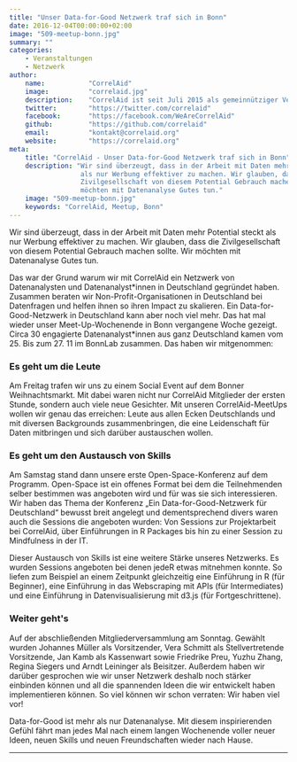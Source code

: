 ```yaml
---
title: "Unser Data-for-Good Netzwerk traf sich in Bonn"
date: 2016-12-04T00:00:00+02:00
image: "509-meetup-bonn.jpg"
summary: ""
categories:       
    - Veranstaltungen
    - Netzwerk
author: 
    name:           "CorrelAid"
    image:          "correlaid.jpg"
    description:    "CorrelAid ist seit Juli 2015 als gemeinnütziger Verein in Konstanz eingetragen. Wir haben derzeit ein ehrenamtliches Organisationsteam aus 15 Leuten und ein Netzwerk von 650 ehrenamtlichen Datenanalyst\*innen. Wir haben bereits über 10 Volunteering-Projekte mit kleinen und großen NPOs (u.a. Ashoka, europäisches Jugendparlament, streetfootballworld) initiert, über 50 Workshops für Datenanalyst\*innen durchgeführt, und zahlreiche Vorträge (u.a. bei Die Zeit, NPO-Tag von Microsoft, Bayreuther Dialoge) gehalten."
    twitter:        "https://twitter.com/correlaid"
    facebook:       "https://facebook.com/WeAreCorrelAid"
    github:         "https://github.com/correlaid"
    email:          "kontakt@correlaid.org"
    website:        "https://correlaid.org"
meta:
    title: "CorrelAid - Unser Data-for-Good Netzwerk traf sich in Bonn"
    description: "Wir sind überzeugt, dass in der Arbeit mit Daten mehr Potential steckt
                  als nur Werbung effektiver zu machen. Wir glauben, dass die
                  Zivilgesellschaft von diesem Potential Gebrauch machen sollte. Wir
                  möchten mit Datenanalyse Gutes tun."
    image: "509-meetup-bonn.jpg"
    keywords: "CorrelAid, Meetup, Bonn"
---
```



Wir sind überzeugt, dass in der Arbeit mit Daten mehr Potential steckt
als nur Werbung effektiver zu machen. Wir glauben, dass die
Zivilgesellschaft von diesem Potential Gebrauch machen sollte. Wir
möchten mit Datenanalyse Gutes tun.

Das war der Grund warum wir mit CorrelAid ein Netzwerk von
Datenanalysten und Datenanalyst\*innen in Deutschland gegründet haben.
Zusammen beraten wir Non-Profit-Organisationen in Deutschland bei
Datenfragen und helfen ihnen so ihren Impact zu skalieren. Ein
Data-for-Good-Netzwerk in Deutschland kann aber noch viel mehr. Das hat
mal wieder unser Meet-Up-Wochenende in Bonn vergangene Woche gezeigt.
Circa 30 engagierte Datenanalyst\*innen aus ganz Deutschland kamen vom 25.
Bis zum 27. 11 im BonnLab zusammen. Das haben wir mitgenommen:

### Es geht um die Leute

Am Freitag trafen wir uns zu einem Social Event auf dem Bonner
Weihnachtsmarkt. Mit dabei waren nicht nur CorrelAid Mitglieder der
ersten Stunde, sondern auch viele neue Gesichter. Mit unseren
CorrelAid-MeetUps wollen wir genau das erreichen: Leute aus allen Ecken
Deutschlands und mit diversen Backgrounds zusammenbringen, die eine
Leidenschaft für Daten mitbringen und sich darüber austauschen wollen.

### Es geht um den Austausch von Skills

Am Samstag stand dann unsere erste Open-Space-Konferenz auf dem
Programm. Open-Space ist ein offenes Format bei dem die Teilnehmenden
selber bestimmen was angeboten wird und für was sie sich interessieren.
Wir haben das Thema der Konferenz „Ein Data-for-Good-Netzwerk für
Deutschland“ bewusst breit angelegt und dementsprechend divers waren
auch die Sessions die angeboten wurden: Von Sessions zur Projektarbeit
bei CorrelAid, über Einführungen in R Packages bis hin zu einer Session
zu Mindfulness in der IT.

Dieser Austausch von Skills ist eine weitere Stärke unseres Netzwerks.
Es wurden Sessions angeboten bei denen jedeR etwas mitnehmen konnte. So
liefen zum Beispiel an einem Zeitpunkt gleichzeitig eine Einführung in R
(für Beginner), eine Einführung in das Webscraping mit APIs (für
Intermediates) und eine Einführung in Datenvisualisierung mit d3.js (für
Fortgeschrittene).

### Weiter geht's

Auf der abschließenden Mitgliederversammlung am Sonntag. Gewählt wurden
Johannes Müller als Vorsitzender, Vera Schmitt als Stellvertretende
Vorsitzende, Jan Kamb als Kassenwart sowie Friedrike Preu, Yuzhu Zhang,
Regina Siegers und Arndt Leininger als Beisitzer. Außerdem haben wir
darüber gesprochen wie wir unser Netzwerk deshalb noch stärker einbinden
können und all die spannenden Ideen die wir entwickelt haben
implementieren können. So viel können wir schon verraten: Wir haben viel
vor!

Data-for-Good ist mehr als nur Datenanalyse. Mit diesem inspirierenden
Gefühl fährt man jedes Mal nach einem langen Wochenende voller neuer
Ideen, neuen Skills und neuen Freundschaften wieder nach Hause.

------------------------------------------------------------------------



